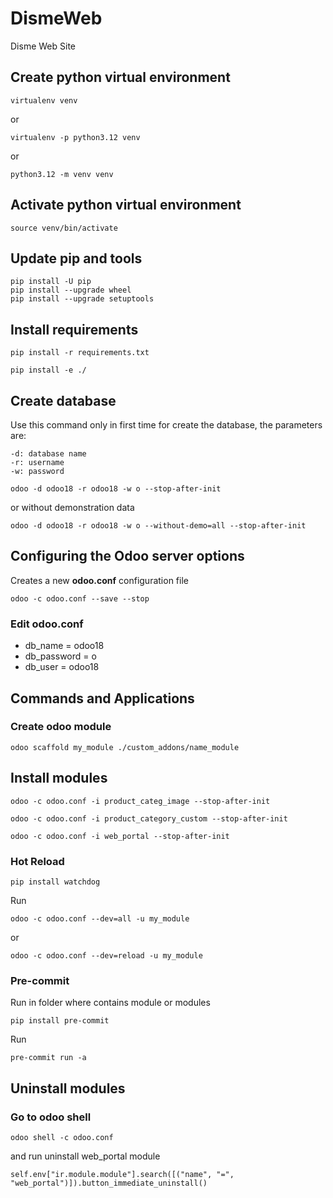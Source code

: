 # DismeWeb
Disme Web Site

## Create python virtual environment
```
virtualenv venv
```
or
```
virtualenv -p python3.12 venv
```
or
```
python3.12 -m venv venv
```
## Activate python virtual environment
```
source venv/bin/activate
```
## Update pip and tools
```
pip install -U pip
pip install --upgrade wheel
pip install --upgrade setuptools
```
## Install requirements
```
pip install -r requirements.txt
```
```
pip install -e ./
```
## Create database

Use this command only in first time for create the database, the parameters are:

    -d: database name
    -r: username
    -w: password
```
odoo -d odoo18 -r odoo18 -w o --stop-after-init
```
or without demonstration data
```
odoo -d odoo18 -r odoo18 -w o --without-demo=all --stop-after-init
```
## Configuring the Odoo server options
Creates a new **odoo.conf** configuration file
```
odoo -c odoo.conf --save --stop
```
### Edit **odoo.conf**
  * db_name = odoo18
  * db_password = o
  * db_user = odoo18

## Commands and Applications
### Create odoo module
```
odoo scaffold my_module ./custom_addons/name_module
```
## Install modules
```
odoo -c odoo.conf -i product_categ_image --stop-after-init
```
```
odoo -c odoo.conf -i product_category_custom --stop-after-init
```
```
odoo -c odoo.conf -i web_portal --stop-after-init
```
### Hot Reload
```
pip install watchdog
```
Run
```
odoo -c odoo.conf --dev=all -u my_module
```
or
```
odoo -c odoo.conf --dev=reload -u my_module 
```
### Pre-commit
Run in folder where contains module or modules
```
pip install pre-commit
```
Run
```
pre-commit run -a
```

## Uninstall modules
### Go to odoo shell
```
odoo shell -c odoo.conf
```
and run uninstall web_portal module
```
self.env["ir.module.module"].search([("name", "=", "web_portal")]).button_immediate_uninstall()
```